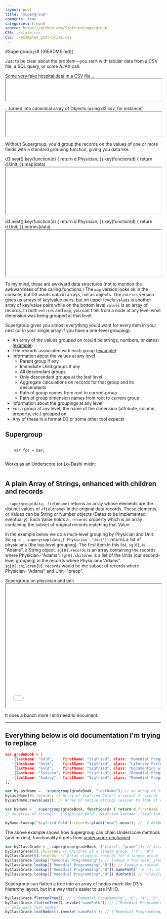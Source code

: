 ```yaml
---
layout: post
title: "supergroup"
comments: true
categories: [repo]
source: https://github.com/Sigfried/supergroup
CSS: ./style.css
CSS: ./examples_gist/prism.css
---
```



<script src="https://cdnjs.cloudflare.com/ajax/libs/underscore.js/1.8.2/underscore.js"></script>
<script src="https://cdnjs.cloudflare.com/ajax/libs/d3/3.5.5/d3.js"></script>
<script src="https://rawgit.com/Sigfried/supergroup/master/supergroup.js"></script>
<!-- more -->
<div markdown="1">
<section>
#Supergroup.js#
{{README.md}}

Just to be clear about the problem&mdash;you start with tabular data from a CSV
file, a SQL query, or some AJAX call:
<p><span class="iframe">Some very fake hospital data in a CSV file...</span>
<iframe width="100%" height="70px" src="examples_gist/examples.html?data">
</iframe></p>

<p><span class="iframe">...turned into canonical array of Objects (using d3.csv, for instance)</span>
<iframe width="100%" height="80px" src="examples_gist/examples.html?json">
</iframe></p>

Without Supergroup, you'd group the records on the values of one or more fields
with a standard grouping function, giving you data like:

<p><span class="iframe">d3.nest().key(function(d) { return d.Physician; }).key(function(d) { return d.Unit; }).map(data)</span>
<iframe width="100%" height="150px" src="examples_gist/examples.html?d3map">
</iframe></p>
<p><span class="iframe">d3.nest().key(function(d) { return d.Physician; }).key(function(d) { return d.Unit; }).entries(data)</span>
<iframe width="100%" height="150px" src="examples_gist/examples.html?d3nest">
</iframe></p>

To my mind, these are awkward data structures (not to mention the awkwardness
of the calling functions.) The ```map``` version looks ok in the console, but
D3 wants data in arrays, not as objects. The ```entries``` version gives us
arrays of key/value pairs, but on upper levels ```values``` is another array of
key/value pairs while on the bottom level ```values``` is an array of records. In
both ```entries``` and ```map```, you can't tell from a node at any level what
dimension was being grouped at that level. 

Supergroup gives you almost everything you'd want for every item in your nest
(or in your single array if you have a one-level grouping):

  - An array of the values grouped on (could be strings, numbers, or dates) ([example](#sgphysunit))
  - The records associated with each group ([example](#records))
  - Information about the values at any level
    - Parent group if any
    - Immediate child groups if any
    - All descendant groups
    - Only descendant groups at the leaf level
    - Aggregate calculations on records for that group and its descendants
    - Path of group names from root to current group
    - Path of group dimension names from root to current group
  - Information about the groupings at any level
  - For a group at any level, the name of the dimension (attribute, column, property, etc.) grouped on
  - Any of these in a format D3 or some other tool expects
  
## Supergroup

  <code class="language-javascript">
    var foo = bar;
  </code>
    
  Works as an Underscore (or Lo-Dash) mixin: 

<pre class="language-markup" data-src="mixin_example.html"></pre>

## A plain Array of Strings, enhanced with children and records

  ```_.supergroup(data, fieldname)``` returns an array whose elements are the
  distinct values of ```<fieldname>``` in the original data records. These elements,
  or Values can be String or Number objects (Dates to be implemented eventually).
  Each Value holds a ```.records``` property which is an array containing the subset of
  original records matching that Value.

  In the example below we do a multi-level grouping by Physician and Unit. So
  ```sg = _.supergroup(data,['Physician','Unit'])``` returns a list of
  physicians (the top-level grouping).  The first item in this list,
  ```sg[0]```, is "Adams", a String object.  ```sg[0].records``` is an array
  containing the records where Physician="Adams".  ```sg[0].children``` is a
  list of the Units (our second-level grouping) in the records where
  Physician="Adams".  ```sg[0].children[0].records``` would be the subset of
  records where Physician="Adams" and Unit="preop".

  <a id='sgphysunit'></a>
  <p><span class="iframe">Supergroup on physician and unit</span>
  <iframe width="100%" height="400px" src="examples_gist/examples.html?sgphysunit">
  </iframe></p>
  
  It does a bunch more I still need to document.

<hr/>

## Everything below is old documentation I'm trying to replace ##


``` json Some records loaded from a CSV or JSON file
var gradeBook = [
    {lastName: "Gold",    firstName: "Sigfried", class: "Remedial Programming",           grade: "C", num: 2},
    {lastName: "Gold",    firstName: "Sigfried", class: "Literary Posturing",             grade: "B", num: 3},
    {lastName: "Gold",    firstName: "Sigfried", class: "Documenting with Pretty Colors", grade: "B", num: 3},
    {lastName: "Sassoon", firstName: "Sigfried", class: "Remedial Programming",           grade: "A", num: 3},
    {lastName: "Androy",  firstName: "Sigfried", class: "Remedial Programming",           grade: "B", num: 3} 
];
```
``` javascript Grouping on one dimension
var byLastName = _.supergroup(gradeBook, "lastName"); // an Array of Strings:  ["Gold","Sassoon","Androy"]
byLastName[0].records; // Array of Sigfried Gold's original 3 records
byLastName.rawValues(); // Array of native strings (easier to look at or use in contexts where you need a plain string)
```
``` javascript Grouping by a calculated value
var byName = _.supergroup(gradeBook, function(d) { return d.firstName + ' ' + d.lastName; });
// an Array of Strings:  ["Sigfried Gold","Sigfried Sassoon","Sigfried Androy"]
```
``` javascript It's a native Array, but you can treat it as map, and then do cool stuff. Here's a GPA:
byName.lookup("Sigfried Gold").records.pluck("num").mean(); //  2.6666666666666665 
```
The above example shows how Supergroup can chain Underscore methods (and mixins), functionality
it gets from [underscore-unchained](../underscore-unchained).

``` javascript Grouping hierarchically
var byClassGrade = _.supergroup(gradeBook, ["class", "grade"]); // Array of top-level groups: ["Remedial Programming", "Literary Posturing", "Documenting with Pretty Colors"]
byClassGrade[0].children; // Children of a single group: ["C", "B"]
byClassGrade[0].records; // Array original records for a single group
byClassGrade.lookup("Remedial Programming"); // lookup a top-level group by name
byClassGrade.lookup(["Remedial Programming","B"]); // lookup a second-level group by name path
byClassGrade.lookup(["Remedial Programming","B"]).namePath(' -> '); // "Remedial Programming -> B"
byClassGrade.lookup(["Remedial Programming","B"]).dimPath() // "class/grade"
```
Supergroup can flatten a tree into an array of nodes much like D3's hierarchy layout, but in a way
that's easier to use IMHO.
``` javascript 
byClassGrade.flattenTree(); // ["Remedial Programming", "C", "A", "B", "Literary Posturing", "B", "Documenting with Pretty Colors", "B"]
byClassGrade.flattenTree().invoke('namePath'); // ["Remedial Programming", "Remedial Programming/C", "Remedial Programming/A", "Remedial Programming/B", "Literary Posturing", "Literary Posturing/B", "Documenting with Pretty Colors", "Documenting with Pretty Colors/B"]
// only want leaf nodes?
byClassGrade.leafNodes().invoke('namePath'); // ["Remedial Programming/C", "Remedial Programming/A", "Remedial Programming/B", "Literary Posturing/B", "Documenting with Pretty Colors/B"]
```


<!--
{% jsfiddle us9k9/2 %}
In a SQL group by query you get one record for each resulting group and
you can calculate values based on the aggregate of the rows comprised by
each group. Another step is needed to go back from the group to
the individual rows in that group. D3's nest and Underscore's groupBy do
slightly better in that they offer a collection of groups where each group
is tied to its associated records.


To explain the advantages of supergroup over Underscore and D3's versions, let's compare the results:

``` javascript Underscore's groupBy
_.groupBy(gradeBook,'lastName')
=> {
    Gold: [ 
        { firstName: "Sigfried", lastName: "Gold", class: "Remedial Programming", grade: "C", num: 2 },
        { firstName: "Sigfried", lastName: "Gold", class: "Literary Posturing", grade: "B", num: 3 },
        { firstName: "Sigfried", lastName: "Gold", class: "Documenting with Pretty Colors", grade: "B", num: 3 }
    ],
    Else: [
        { firstName: "Someone", lastName: "Else", class: "Remedial Programming", grade: "B", num: 3 }
    ]
}
```

``` javascript D3's nest and map
d3.nest().key(function(d) { return d.lastName }).map(gradeBook) // same result as Underscore.  
```

Because D3 visualizations depend so completely on arrays, D3 provides a way of structuring groups as arrays:

``` javascript D3's nest and entries
d3.nest().key(function(d) { return d.lastName }).entries(gradeBook)
=> [
    { key: "Gold",
      values: [
            { firstName: "Sigfried", lastName: "Gold", class: "Remedial Programming", grade: "C", num: 2 },
            { firstName: "Sigfried", lastName: "Gold", class: "Literary Posturing", grade: "B", num: 3 },
            { firstName: "Sigfried", lastName: "Gold", class: "Documenting with Pretty Colors", grade: "B", num: 3 }
        ]
    },
    { key: "Else",
      values: [
            { firstName: "Someone", lastName: "Else", class: "Remedial Programming", grade: "B", num: 3 }
        ]
    }
]

// making a list with this data in D3 might look like this:

gradeBookEntries = d3.nest()
                    .key(function(d) { return d.lastName })
                    .key(function(d) { return d.grade })
                    .entries(gradeBook)

_.rebind(console, 'log') // so console.log can be used as a callback

d3.select('div#main').append('ul').selectAll('li')
    .data(gradeBookEntries)
    .enter()
    .append('li')
        .text(function(d) { return d.key })
        .on('click', console.log)
    .append('ul').selectAll('li')
        .data(function(d) { return d.values})
        .enter()
        .append('li')
            .text(function(d) { return d.key + ': ' + d.values.map(function(r) { return r.class }).join(', ') })
            .on('click', console.log)

gradeBookNames = _.supergroup(gradeBook,['lastName','grade']);
d3.select('div#main').append('ul').selectAll('li')
    .data(gradeBookNames)
    .enter()
    .append('li')
        .text(_.identity)
        .on('click', console.log)
    .append('ul').selectAll('li')
        .data(function(d) { return d.children})
        .enter()
        .append('li')
            .text(function(d) { return d + ': ' + d.records.pluck('class').join(', ') })
            .on('click', console.log)
```

These produce identical results with fairly similar syntax, but when the visualization
becomes more complex, the supergroup nodes are much more useful. A common use case
is providing information about a node on mouseover. 

One drawback of d3.nest above is a difference in datum types between parent and leaf
nodes: datum.values at a parent node is an array of {key:'...',values:[...]}, but at
the leaf node it's an array of raw records.

Supergroup does not mix up raw records and hierarchy children in this way. At every
level 'records' refers to raw records (which you can only access as leaf nodes in
d3.nest) and 'children' refers to nested children if there are any at that node.





gradeBookNames = _.supergroup(gradeBook,['lastName','grade']);
 d3.select('div#main').append('ul').selectAll('li')
    .data(gradeBookEntries)
    .enter()
    .append('li')
        .text(_.identity)
    .append('ul').selectAll('li')
        .data(function(d) { return d.records})
        .enter()
        .append('li')
            .text(function(d) { return d.namePath() })


d3.select('body').append('ul').selectAll('li')
    .data(gradeBookEntries)
    .enter()
    .append('li')
        .text(function(d) { return d.key })
    .append('p')
        .text(function(d) { return d.values.length + ' records in group ' + this.parentNode.__data__.key })
```

has the exact same result (with less pleasant syn

``` javascript
var gradeBook = [
   {firstName: 'Sigfried', lastName: 'Gold', class: 'Remedial Programming', grade: 'C+', num: 2.2},
   {firstName: 'Sigfried', lastName: 'Gold', class: 'Literary Posturing', grade: 'B', num: 3},
   {firstName: 'Sigfried', lastName: 'Gold', class: 'Documenting with Pretty Colors', grade: 'B-', num: 2.7},
   {firstName: 'Someone', lastName: 'Else', class: 'Remedial Programming', grade: 'A'}];

var gradesByLastName = enlightenedData.group(gradeBook, 'lastName')
```


``` javascript
var gradesByName = enlightenedData.group(gradeBook,  
        function(d) { return d.lastName + ', ' + d.firstName },  
        {dimName: 'fullName'})

var sigfried = gradesByName.lookup('Gold, Sigfried');
sigfried.records.length; // 3
var sigfriedGPA = sigfried.records.reduce(function(result,rec) { return result+rec.num }, 0) / sigfried.records.length;
(it does much much more, will explain below)
```
{% include_code supergroup-test.js %}
-->
</section>
</div>
<script src="examples_gist/prism.js"></script>
